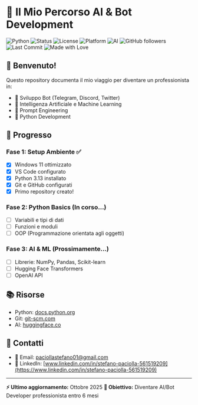 # 🚀 Il Mio Percorso AI & Bot Development

![Python](https://img.shields.io/badge/Python-3.13-blue)
![Status](https://img.shields.io/badge/Status-Learning-yellow)
![License](https://img.shields.io/badge/License-MIT-green)
![Platform](https://img.shields.io/badge/Platform-Windows%2011-0078D6)
![AI](https://img.shields.io/badge/Focus-AI%20%26%20Bots-orange)
![GitHub followers](https://img.shields.io/github/followers/paciollastefano01-beep?style=social)
![Last Commit](https://img.shields.io/github/last-commit/paciollastefano01-beep/ai-learning-journey)
![Made with Love](https://img.shields.io/badge/Made%20with-❤️-red)

## 👋 Benvenuto!

Questo repository documenta il mio viaggio per diventare un professionista in:

- 🤖 Sviluppo Bot (Telegram, Discord, Twitter)
- 🧠 Intelligenza Artificiale e Machine Learning
- 💬 Prompt Engineering
- 🐍 Python Development

## 📅 Progresso

### Fase 1: Setup Ambiente ✅

- [x] Windows 11 ottimizzato
- [x] VS Code configurato
- [x] Python 3.13 installato
- [x] Git e GitHub configurati
- [x] Primo repository creato!

### Fase 2: Python Basics (In corso...)

- [ ] Variabili e tipi di dati
- [ ] Funzioni e moduli
- [ ] OOP (Programmazione orientata agli oggetti)

### Fase 3: AI & ML (Prossimamente...)

- [ ] Librerie: NumPy, Pandas, Scikit-learn
- [ ] Hugging Face Transformers
- [ ] OpenAI API

## 📚 Risorse

- Python: [docs.python.org](https://docs.python.org/)
- Git: [git-scm.com](https://git-scm.com/)
- AI: [huggingface.co](https://huggingface.co/)

## 📧 Contatti

- 📧 Email: [paciollastefano01@gmail.com](mailto:paciollastefano01@gmail.com)
- 💼 LinkedIn: [www.linkedin.com/in/stefano-paciolla-561519209](https://www.linkedin.com/in/stefano-paciolla-561519209)

---

**⚡ Ultimo aggiornamento:** Ottobre 2025
**🎯 Obiettivo:** Diventare AI/Bot Developer professionista entro 6 mesi

